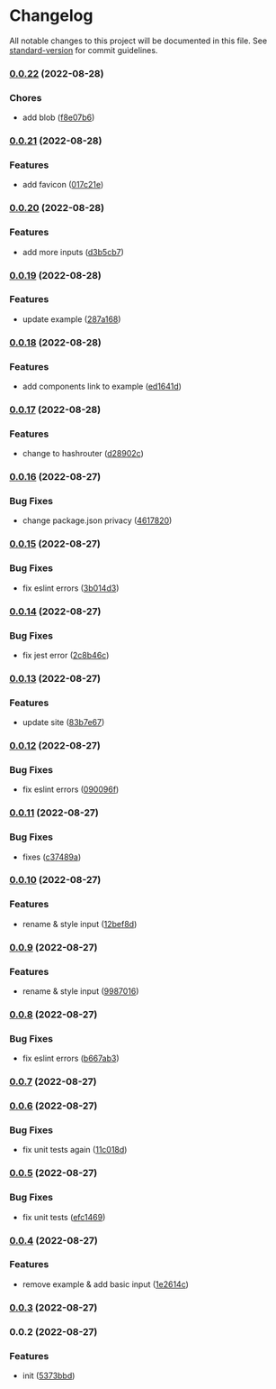 # Changelog

All notable changes to this project will be documented in this file. See [standard-version](https://github.com/conventional-changelog/standard-version) for commit guidelines.

### [0.0.22](https://github.com/SeanWhelan/frenzyui/compare/v0.0.21...v0.0.22) (2022-08-28)


### Chores

* add blob ([f8e07b6](https://github.com/SeanWhelan/frenzyui/commit/f8e07b6351bc7c65f97c6830507cdf489f50bfa2))

### [0.0.21](https://github.com/SeanWhelan/frenzyui/compare/v0.0.20...v0.0.21) (2022-08-28)


### Features

* add favicon ([017c21e](https://github.com/SeanWhelan/frenzyui/commit/017c21ed8176e98ae6c00185c5f75ad4beeece38))

### [0.0.20](https://github.com/SeanWhelan/frenzyui/compare/v0.0.19...v0.0.20) (2022-08-28)


### Features

* add more inputs ([d3b5cb7](https://github.com/SeanWhelan/frenzyui/commit/d3b5cb7d3a359a7f889bbeae2a93d99e770ed0fe))

### [0.0.19](https://github.com/SeanWhelan/frenzyui/compare/v0.0.18...v0.0.19) (2022-08-28)


### Features

* update example ([287a168](https://github.com/SeanWhelan/frenzyui/commit/287a168dab9e5fbd96f63ba7b551105ba30f59b5))

### [0.0.18](https://github.com/SeanWhelan/frenzyui/compare/v0.0.17...v0.0.18) (2022-08-28)


### Features

* add components link to example ([ed1641d](https://github.com/SeanWhelan/frenzyui/commit/ed1641d0cd0b43ca0bf6cbe37ad3ea7f8769f9de))

### [0.0.17](https://github.com/SeanWhelan/frenzyui/compare/v0.0.16...v0.0.17) (2022-08-28)


### Features

* change to hashrouter ([d28902c](https://github.com/SeanWhelan/frenzyui/commit/d28902c74b0c9a73b024500a99af0e7c8602525a))

### [0.0.16](https://github.com/SeanWhelan/frenzyui/compare/v0.0.15...v0.0.16) (2022-08-27)


### Bug Fixes

* change package.json privacy ([4617820](https://github.com/SeanWhelan/frenzyui/commit/4617820f49fa87616b6c8c4160665f7a14c62c47))

### [0.0.15](https://github.com/SeanWhelan/frenzyui/compare/v0.0.14...v0.0.15) (2022-08-27)


### Bug Fixes

* fix eslint errors ([3b014d3](https://github.com/SeanWhelan/frenzyui/commit/3b014d3f27d2dd011136a1974bb8518bcf98c4fa))

### [0.0.14](https://github.com/SeanWhelan/frenzyui/compare/v0.0.13...v0.0.14) (2022-08-27)


### Bug Fixes

* fix jest error ([2c8b46c](https://github.com/SeanWhelan/frenzyui/commit/2c8b46c677f5ace3552071428d3dc46a2ab9d94b))

### [0.0.13](https://github.com/SeanWhelan/frenzyui/compare/v0.0.12...v0.0.13) (2022-08-27)


### Features

* update site ([83b7e67](https://github.com/SeanWhelan/frenzyui/commit/83b7e6794fde98e03cc1da9b36e1030c1c728f86))

### [0.0.12](https://github.com/SeanWhelan/frenzyui/compare/v0.0.11...v0.0.12) (2022-08-27)


### Bug Fixes

* fix eslint errors ([090096f](https://github.com/SeanWhelan/frenzyui/commit/090096f6ed49473f42378a8e01ac503e3f485635))

### [0.0.11](https://github.com/SeanWhelan/frenzyui/compare/v0.0.10...v0.0.11) (2022-08-27)


### Bug Fixes

* fixes ([c37489a](https://github.com/SeanWhelan/frenzyui/commit/c37489accaffdc05251a996a81d7cc00a60a870c))

### [0.0.10](https://github.com/SeanWhelan/frenzyui/compare/v0.0.9...v0.0.10) (2022-08-27)


### Features

* rename & style input ([12bef8d](https://github.com/SeanWhelan/frenzyui/commit/12bef8d29be634b9a3318d555dbe3c531d4eb572))

### [0.0.9](https://github.com/SeanWhelan/frenzyui/compare/v0.0.8...v0.0.9) (2022-08-27)

### Features

- rename & style input ([9987016](https://github.com/SeanWhelan/frenzyui/commit/9987016cf64f4e2c5373072e788d87a5f5d05b00))

### [0.0.8](https://github.com/SeanWhelan/frenzyui/compare/v0.0.7...v0.0.8) (2022-08-27)

### Bug Fixes

- fix eslint errors ([b667ab3](https://github.com/SeanWhelan/frenzyui/commit/b667ab3c467d06397c91b2b1086024713e1bf88e))

### [0.0.7](https://github.com/SeanWhelan/frenzyui/compare/v0.0.6...v0.0.7) (2022-08-27)

### [0.0.6](https://github.com/SeanWhelan/frenzyui/compare/v0.0.5...v0.0.6) (2022-08-27)

### Bug Fixes

- fix unit tests again ([11c018d](https://github.com/SeanWhelan/frenzyui/commit/11c018dd2bbeb30c2a467c6535d6de2a5c07fe0f))

### [0.0.5](https://github.com/SeanWhelan/frenzyui/compare/v0.0.4...v0.0.5) (2022-08-27)

### Bug Fixes

- fix unit tests ([efc1469](https://github.com/SeanWhelan/frenzyui/commit/efc1469ee9d9198d6924892c318fd125bdfa4f00))

### [0.0.4](https://github.com/SeanWhelan/frenzyui/compare/v0.0.3...v0.0.4) (2022-08-27)

### Features

- remove example & add basic input ([1e2614c](https://github.com/SeanWhelan/frenzyui/commit/1e2614cbceee30941a1a6bdd14fca0b0de89da85))

### [0.0.3](https://github.com/SeanWhelan/frenzyui/compare/v0.0.2...v0.0.3) (2022-08-27)

### 0.0.2 (2022-08-27)

### Features

- init ([5373bbd](https://github.com/SeanWhelan/frenzyui/commit/5373bbd08a17bb48933d84f99842171d9919fd03))
